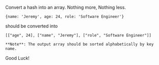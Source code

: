 Convert a hash into an array. Nothing more, Nothing less.

```
{name: 'Jeremy', age: 24, role: 'Software Engineer'}
```
should be converted into

```
[["age", 24], ["name", "Jeremy"], ["role", "Software Engineer"]]
```

```if:python,javascript,crystal
**Note**: The output array should be sorted alphabetically by key name.
```

Good Luck!